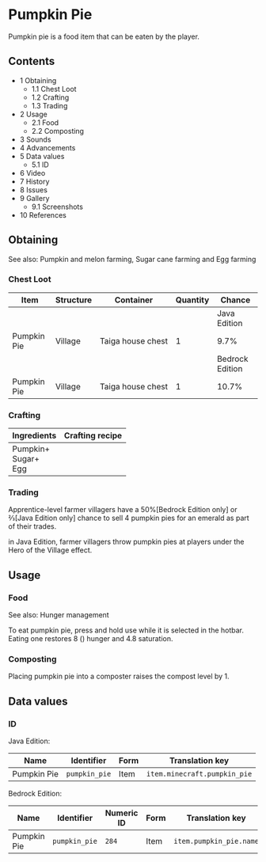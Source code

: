# Pumpkin Pie
Pumpkin pie is a food item that can be eaten by the player.

## Contents
- 1 Obtaining
	- 1.1 Chest Loot
	- 1.2 Crafting
	- 1.3 Trading
- 2 Usage
	- 2.1 Food
	- 2.2 Composting
- 3 Sounds
- 4 Advancements
- 5 Data values
	- 5.1 ID
- 6 Video
- 7 History
- 8 Issues
- 9 Gallery
	- 9.1 Screenshots
- 10 References

## Obtaining
See also: Pumpkin and melon farming, Sugar cane farming and Egg farming

### Chest Loot
| Item        | Structure | Container         | Quantity | Chance          |
|-------------|-----------|-------------------|----------|-----------------|
|             |           |                   |          | Java Edition    |
| Pumpkin Pie | Village   | Taiga house chest | 1        | 9.7%            |
|             |           |                   |          | Bedrock Edition |
| Pumpkin Pie | Village   | Taiga house chest | 1        | 10.7%           |

### Crafting
| Ingredients                 | Crafting recipe |
|-----------------------------|-----------------|
| Pumpkin+<br/>Sugar+<br/>Egg |                 |

### Trading
Apprentice-level farmer villagers have a 50%‌[Bedrock Edition  only] or 2⁄3‌[Java Edition  only] chance to sell 4 pumpkin pies for an emerald as part of their trades.

in Java Edition, farmer villagers throw pumpkin pies at players under the Hero of the Village effect.

## Usage
### Food
See also: Hunger management

To eat pumpkin pie, press and hold use while it is selected in the hotbar. Eating one restores 8 () hunger and 4.8 saturation.

### Composting
Placing pumpkin pie into a composter raises the compost level by 1.

## Data values
### ID
Java Edition:

| Name        | Identifier    | Form | Translation key              |
|-------------|---------------|------|------------------------------|
| Pumpkin Pie | `pumpkin_pie` | Item | `item.minecraft.pumpkin_pie` |

Bedrock Edition:

| Name        | Identifier    | Numeric ID | Form | Translation key         |
|-------------|---------------|------------|------|-------------------------|
| Pumpkin Pie | `pumpkin_pie` | `284`      | Item | `item.pumpkin_pie.name` |

